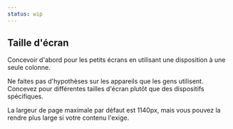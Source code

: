 ```yaml
---
status: wip
---
```


## Taille d'écran

Concevoir d'abord pour les petits écrans en utilisant une disposition à une
seule colonne.

Ne faites pas d'hypothèses sur les appareils que les gens utilisent. Concevez
pour différentes tailles d'écran plutôt que des dispositifs spécifiques.

La largeur de page maximale par défaut est 1140px, mais vous pouvez la rendre
plus large si votre contenu l'exige.
